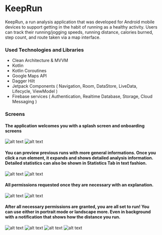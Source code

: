 # KeepRun
KeepRun, a run analysis application that was developed for Android mobile devices to support getting in the habit of running as a healthy activity. Users can track their running/jogging speeds, running distance, calories burned, step count, and route taken via a map interface.

### Used Technologies and Libraries
* Clean Architecture & MVVM
* Kotlin
* Kotlin Coroutines
* Google Maps API
* Dagger Hilt
* Jetpack Components ( Navigation, Room, DataStore, LiveData, Lifecycle, ViewModel )
* Firebase services ( Authentication, Realtime Database, Storage, Cloud Messaging )

### Screens

#### The application welcomes you with a splash screen and onboarding screens
![alt text](assets/section1_1.png)
![alt text](assets/section1_2.png)

#### You can preview previous runs with more general informations. Once you click a run element, it expands and shows detailed analysis information. Detailed statistics can also be shown in Statistics Tab in text fashion.
![alt text](assets/section2_1.png)
![alt text](assets/section2_2.png)

#### All permissions requested once they are necessary with an explanation.
![alt text](assets/section3_1.png)
![alt text](assets/section3_2.png)

#### After all necessary permissions are granted, you are all set to run! You can use either in portrait mode or landscape more. Even in background with a notification that shows how the distance you run.
![alt text](assets/section4_1.png)
![alt text](assets/section4_2.png)
![alt text](assets/section4_3.png)
![alt text](assets/section4_4.png)

